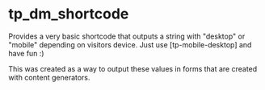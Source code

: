# tp_dm_shortcode
Provides a very basic shortcode that outputs a string with "desktop" or "mobile" depending on visitors device. Just use [tp-mobile-desktop] and have fun :)

This was created as a way to output these values in forms that are created with content generators.
